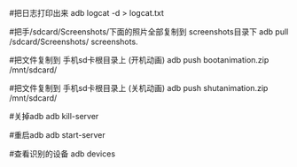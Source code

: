 #把日志打印出来
adb logcat -d > logcat.txt

#把手/sdcard/Screenshots/下面的照片全部复制到 screenshots目录下
adb pull /sdcard/Screenshots/ screenshots\.

#把文件复制到 手机sd卡根目录上 (开机动画)
adb push bootanimation.zip /mnt/sdcard/

#把文件复制到 手机sd卡根目录上 (关机动画)
adb push shutanimation.zip /mnt/sdcard/

#关掉adb
adb kill-server

#重启adb
adb start-server

#查看识别的设备
adb devices